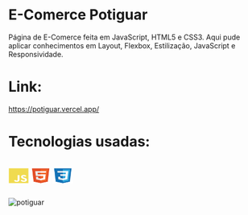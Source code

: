 # E-Comerce Potiguar
Página de E-Comerce feita em JavaScript, HTML5 e CSS3. Aqui pude aplicar conhecimentos em Layout, Flexbox, Estilização, JavaScript e Responsividade.
# Link:
https://potiguar.vercel.app/
# Tecnologias usadas:
<div style="display: inline_block"><br>
  <img align="center" alt="Rafa-Js" height="30" width="40" src="https://raw.githubusercontent.com/devicons/devicon/master/icons/javascript/javascript-plain.svg">
  <img align="center" alt="Rafa-HTML" height="30" width="40" src="https://raw.githubusercontent.com/devicons/devicon/master/icons/html5/html5-original.svg">
  <img align="center" alt="Rafa-CSS" height="30" width="40" src="https://raw.githubusercontent.com/devicons/devicon/master/icons/css3/css3-original.svg">
</div>

##
![potiguar](https://github.com/eujuniorbezerra/potiguar/assets/132306741/e27d6535-a194-436c-a030-b558524db903)

